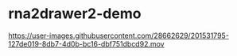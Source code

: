 # rna2drawer2-demo

https://user-images.githubusercontent.com/28662629/201531795-127de019-8db7-4d0b-bc16-dbf751dbcd92.mov
